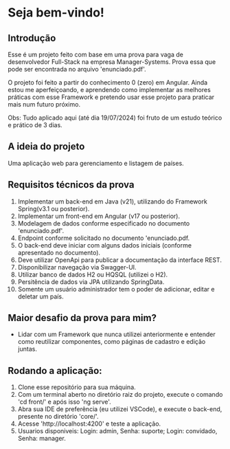 # Seja bem-vindo!

## Introdução
Esse é um projeto feito com base em uma prova para vaga de desenvolvedor Full-Stack na empresa Manager-Systems. Prova essa que pode ser encontrada no arquivo 'enunciado.pdf'.

O projeto foi feito a partir do conhecimento 0 (zero) em Angular. Ainda estou me aperfeiçoando, e aprendendo como implementar as melhores práticas com esse Framework e pretendo usar esse projeto para praticar mais num futuro próximo.

Obs: Tudo aplicado aqui (até dia 19/07/2024) foi fruto de um estudo teórico e prático de 3 dias. 

## A ideia do projeto
Uma aplicação web para gerenciamento e listagem de países.

## Requisitos técnicos da prova
1. Implementar um back-end em Java (v21), utilizando do Framework Spring(v3.1 ou posterior).
2. Implementar um front-end em Angular (v17 ou posterior).
3. Modelagem de dados conforme especificado no documento 'enunciado.pdf'.
4. Endpoint conforme solicitado no documento 'enunciado.pdf.
5. O back-end deve iniciar com alguns dados iniciais (conforme apresentado no documento).
6. Deve utilizar OpenApi para publicar a documentação da interface REST.
7. Disponibilizar navegação via Swagger-UI.
8. Utilizar banco de dados H2 ou HQSQL (utilizei o H2).
9. Persitência de dados via JPA utilizando SpringData.
10. Somente um usuário administrador tem o poder de adicionar, editar e deletar um país.

## Maior desafio da prova para mim?
- Lidar com um Framework que nunca utilizei anteriormente e entender como reutilizar componentes, como páginas de cadastro e edição juntas.

## Rodando a aplicação:
1. Clone esse repositório para sua máquina.
2. Com um terminal aberto no diretório raiz do projeto, execute o comando 'cd front/' e após isso 'ng serve'.
3. Abra sua IDE de preferência (eu utilizei VSCode), e execute o back-end, presente no diretório 'core/'.
4. Acesse 'http://localhost:4200' e teste a aplicação.
5. Usuarios disponiveis: Login: admin, Senha: suporte; Login: convidado, Senha: manager. 
